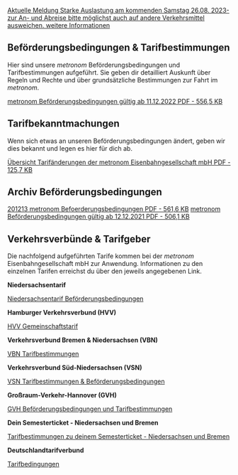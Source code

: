 [Aktuelle Meldung Starke Auslastung am kommenden Samstag 26.08. 2023- zur An- und Abreise bitte möglichst auch auf andere Verkehrsmittel ausweichen. weitere Informationen](https://www.der-metronom.de/aktuell/starke-auslastung-am-kommenden-samstag-zur-an-und-abreise-bitte-moeglichst-auch-auf-andere-verkehrsmittel-ausweichen/)

Beförderungsbedingungen & Tarifbestimmungen
----------

Hier sind unsere *metronom* Beförderungsbedingungen und Tarifbestimmungen aufgeführt. Sie geben dir detailliert Auskunft über Regeln und Rechte und über grundsätzliche Bestimmungen zur Fahrt im *metronom*.

[metronom Beförderungsbedingungen gültig ab 11.12.2022 PDF - 556,5 KB](https://www.der-metronom.de/media/metronom/downloads/11.12.2022_metronom-Befoerderungsbedingungen.pdf)

Tarifbekanntmachungen
----------

Wenn sich etwas an unseren Beförderungsbedingungen ändert, geben wir dies bekannt und legen es hier für dich ab.

[Übersicht Tarifänderungen der metronom Eisenbahngesellschaft mbH PDF - 125,7 KB](https://www.der-metronom.de/media/metronom/downloads/Tarifaenderungen-der-metronom-Eisenbahngesellschaft-mbH-Stand-18.11.2022.pdf)

Archiv Beförderungsbedingungen
----------

[201213 metronom Befoerderungsbedingungen PDF - 561,6 KB](https://www.der-metronom.de/media/metronom/downloads/befoerderungsbedingungen/201213_metronom_Befoerderungsbedingungen.pdf) [metronom Beförderungsbedingungen gültig ab 12.12.2021 PDF - 506,1 KB](https://www.der-metronom.de/media/metronom/downloads/befoerderungsbedingungen/12_12_2021_metronom-Befoerderungsbedingungen.pdf)

Verkehrsverbünde & Tarifgeber
----------

Die nachfolgend aufgeführten Tarife kommen bei der *metronom* Eisenbahngesellschaft mbH zur Anwendung. Informationen zu den einzelnen Tarifen erreichst du über den jeweils angegebenen Link.

**Niedersachsentarif**

[Niedersachsentarif Beförderungsbedingungen](https://www.niedersachsentarif.de/service-kontakt/befoerderungsbedingungen)

**Hamburger Verkehrsverbund (HVV)**

[HVV Gemeinschaftstarif](https://www.hvv.de/de/gemeinschaftstarif)

**Verkehrsverbund Bremen & Niedersachsen (VBN)**

[VBN Tarifbestimmungen](https://www.vbn.de/tickets/tarifbestimmungen/)

**Verkehrsverbund Süd-Niedersachsen (VSN)**

[VSN Tarifbestimmungen & Beförderungsbedingungen](https://www.vsninfo.de/de/downloads/tarifbestimmungen-befoerderungsbedingungen-)

**Großraum-Verkehr-Hannover (GVH)**

[GVH Beförderungsbedingungen und Tarifbestimmungen](https://www.gvh.de/fahrkarten-preise/fahrt-faq/)

**Dein Semesterticket - Niedersachsen und Bremen**

[Tarifbestimmungen zu deinem Semesterticket - Niedersachsen und Bremen](https://www.dein-semesterticket.de/alles-zum-ticket/tarifbestimmungen-und-befoerderungsbedingungen/)

**Deutschlandtarifverbund**

[Tarifbedingungen](https://deutschlandtarifverbund.de/tarifbedingungen)
